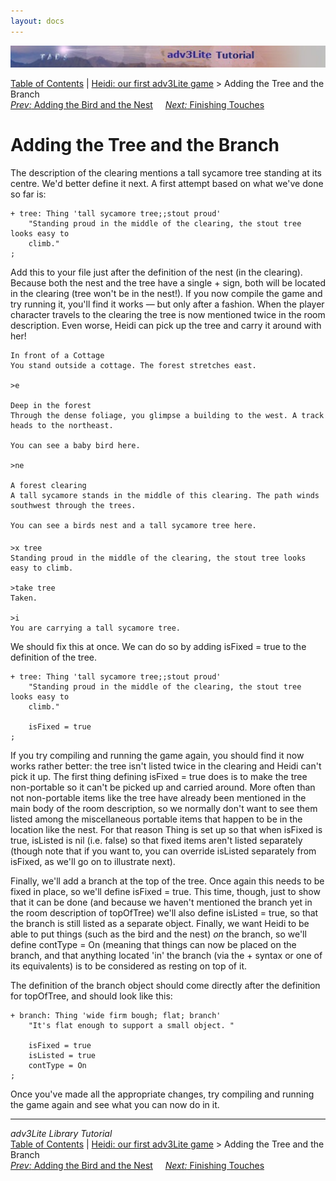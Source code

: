 ```yaml
---
layout: docs
---
```

<div class="topbar">

<img src="topbar.jpg" data-border="0" />

</div>

<div class="nav">

<a href="toc.html" class="nav">Table of Contents</a> \|
<a href="heidi.html" class="nav">Heidi: our first adv3Lite game</a> \>
Adding the Tree and the Branch  
<span class="navnp"><a href="bird.html" class="nav"><em>Prev:</em> Adding the Bird and the
Nest</a>    
<a href="finishing.html" class="nav"><em>Next:</em> Finishing Touches</a>
    </span>

</div>

<div class="main">

# Adding the Tree and the Branch

The description of the clearing mentions a tall sycamore tree standing
at its centre. We'd better define it next. A first attempt based on what
we've done so far is:

<div class="code">

    + tree: Thing 'tall sycamore tree;;stout proud'     
        "Standing proud in the middle of the clearing, the stout tree looks easy to
        climb."
    ;

</div>

Add this to your file just after the definition of the nest (in the
clearing). Because both the nest and the tree have a single + sign, both
will be located in the clearing (tree won't be in the nest!). If you now
compile the game and try running it, you'll find it works — but only
after a fashion. When the player character travels to the clearing the
tree is now mentioned twice in the room description. Even worse, Heidi
can pick up the tree and carry it around with her!

<div class="cmdline">

    In front of a Cottage
    You stand outside a cottage. The forest stretches east. 

    >e

    Deep in the forest
    Through the dense foliage, you glimpse a building to the west. A track heads to the northeast. 

    You can see a baby bird here.

    >ne

    A forest clearing
    A tall sycamore stands in the middle of this clearing. The path winds southwest through the trees. 

    You can see a birds nest and a tall sycamore tree here.

    >x tree
    Standing proud in the middle of the clearing, the stout tree looks easy to climb.

    >take tree
    Taken. 

    >i
    You are carrying a tall sycamore tree.

</div>

We should fix this at once. We can do so by adding
<span class="code">isFixed = true</span> to the definition of the tree.

<div class="code">

     
    + tree: Thing 'tall sycamore tree;;stout proud'     
        "Standing proud in the middle of the clearing, the stout tree looks easy to
        climb."
        
        isFixed = true
    ;

</div>

If you try compiling and running the game again, you should find it now
works rather better: the tree isn't listed twice in the clearing and
Heidi can't pick it up. The first thing defining
<span class="code">isFixed = true</span> does is to make the tree
non-portable so it can't be picked up and carried around. More often
than not non-portable items like the tree have already been mentioned in
the main body of the room description, so we normally don't want to see
them listed among the miscellaneous portable items that happen to be in
the location like the nest. For that reason Thing is set up so that when
<span class="code">isFixed</span> is true,
<span class="code">isListed</span> is nil (i.e. false) so that fixed
items aren't listed separately (though note that if you want to, you can
override <span class="code">isListed</span> separately from
<span class="code">isFixed</span>, as we'll go on to illustrate next).

Finally, we'll add a branch at the top of the tree. Once again this
needs to be fixed in place, so we'll define <span class="code">isFixed =
true</span>. This time, though, just to show that it can be done (and
because we haven't mentioned the branch yet in the room description of
<span class="code">topOfTree</span>) we'll also define
<span class="code">isListed = true</span>, so that the branch is still
listed as a separate object. Finally, we want Heidi to be able to put
things (such as the bird and the nest) *on* the branch, so we'll define
<span class="code">contType = On</span> (meaning that things can now be
placed on the branch, and that anything located 'in' the branch (via
the + syntax or one of its equivalents) is to be considered as resting
on top of it.

The definition of the <span class="code">branch</span> object should
come directly after the definition for
<span class="code">topOfTree</span>, and should look like this:

<div class="code">

    + branch: Thing 'wide firm bough; flat; branch'
        "It's flat enough to support a small object. "
        
        isFixed = true
        isListed = true
        contType = On
    ;

</div>

Once you've made all the appropriate changes, try compiling and running
the game again and see what you can now do in it.

</div>

------------------------------------------------------------------------

<div class="navb">

*adv3Lite Library Tutorial*  
<a href="toc.html" class="nav">Table of Contents</a> \|
<a href="heidi.html" class="nav">Heidi: our first adv3Lite game</a> \>
Adding the Tree and the Branch  
<span class="navnp"><a href="bird.html" class="nav"><em>Prev:</em> Adding the Bird and the
Nest</a>    
<a href="finishing.html" class="nav"><em>Next:</em> Finishing Touches</a>
    </span>

</div>
